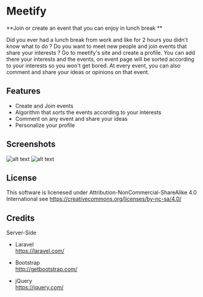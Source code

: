 # Meetify

**Join or create an event that you can enjoy in lunch break **

Did you ever had a lunch break from work and like for 2 hours you didn't know what to do ? Do you want to meet new people and join events that share your interests ? Go to meetify's site and create a profile. You can add there your interests and the events, on event page will be sorted according to your interests so you won't get bored. At every event, you can also comment and share your ideas or opinions on that event.

Features
---
- Create and Join events
- Algorithm that sorts the events according to your interests
- Comment on any event and share your ideas
- Personalize your profile

Screenshots
---
![alt text](http://i.imgur.com/KwL2Li8.jpg)
![alt text](http://i.imgur.com/RSZj9ij.jpg)

License
---
This software is licenesed under Attribution-NonCommercial-ShareAlike 4.0 International see https://creativecommons.org/licenses/by-nc-sa/4.0/

Credits
---
Server-Side
- Laravel    
  https://laravel.com/  

- Bootstrap   
  http://getbootstrap.com/

- jQuery    
  https://jquery.com/


